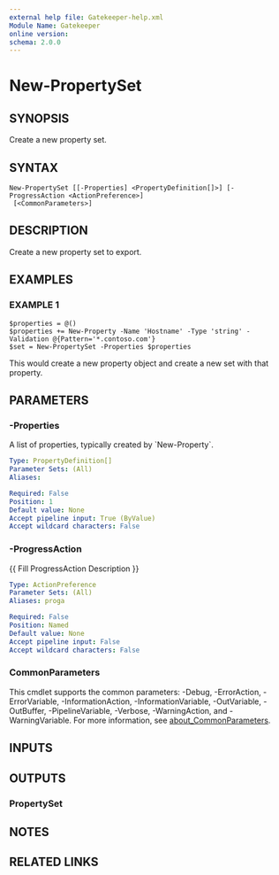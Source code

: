 ```yaml
---
external help file: Gatekeeper-help.xml
Module Name: Gatekeeper
online version:
schema: 2.0.0
---
```


# New-PropertySet

## SYNOPSIS
Create a new property set.

## SYNTAX

```
New-PropertySet [[-Properties] <PropertyDefinition[]>] [-ProgressAction <ActionPreference>]
 [<CommonParameters>]
```

## DESCRIPTION
Create a new property set to export.

## EXAMPLES

### EXAMPLE 1
```
$properties = @()
$properties += New-Property -Name 'Hostname' -Type 'string' -Validation @{Pattern='*.contoso.com'}
$set = New-PropertySet -Properties $properties
```

This would create a new property object and create a new set with that property.

## PARAMETERS

### -Properties
A list of properties, typically created by \`New-Property\`.

```yaml
Type: PropertyDefinition[]
Parameter Sets: (All)
Aliases:

Required: False
Position: 1
Default value: None
Accept pipeline input: True (ByValue)
Accept wildcard characters: False
```

### -ProgressAction
{{ Fill ProgressAction Description }}

```yaml
Type: ActionPreference
Parameter Sets: (All)
Aliases: proga

Required: False
Position: Named
Default value: None
Accept pipeline input: False
Accept wildcard characters: False
```

### CommonParameters
This cmdlet supports the common parameters: -Debug, -ErrorAction, -ErrorVariable, -InformationAction, -InformationVariable, -OutVariable, -OutBuffer, -PipelineVariable, -Verbose, -WarningAction, and -WarningVariable. For more information, see [about_CommonParameters](http://go.microsoft.com/fwlink/?LinkID=113216).

## INPUTS

## OUTPUTS

### PropertySet
## NOTES

## RELATED LINKS

